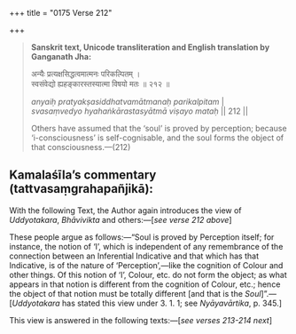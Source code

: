 +++
title = "0175 Verse 212"

+++
> **Sanskrit text, Unicode transliteration and English translation by Ganganath Jha:** 
>
> अन्यैः प्रत्यक्षसिद्धत्वमात्मनः परिकल्पितम् ।  
> स्वसंवेद्यो ह्यहङ्कारस्तस्यात्मा विषयो मतः ॥ २१२ ॥ 
>
> *anyaiḥ pratyakṣasiddhatvamātmanaḥ parikalpitam* \|  
> *svasaṃvedyo hyahaṅkārastasyātmā viṣayo mataḥ* \|\| 212 \|\| 
>
> Others have assumed that the ‘soul’ is proved by perception; because ‘i-consciousness’ is self-cognisable, and the soul forms the object of that consciousness.—(212)



## Kamalaśīla’s commentary (tattvasaṃgrahapañjikā):

With the following Text, the Author again introduces the view of *Uddyotakara*, *Bhāvivikta* and others:—[*see verse 212 above*]

These people argue as follows:—“Soul is proved by Perception itself; for instance, the notion of ‘I’, which is independent of any remembrance of the connection between an Inferential Indicative and that which has that Indicative, is of the nature of ‘Perception’,—like the cognition of Colour and other things. Of this notion of ‘I’, Colour, etc. do not form the object; as what appears in that notion is different from the cognition of Colour, etc.; hence the object of that notion must be totally different [and that is the *Soul*]”.—[*Uddyotakara* has stated this view under 3. 1. 1; see *Nyāyavārtika*, p. 345.]

This view is answered in the following texts:—[*see verses 213-214 next*]


